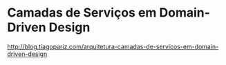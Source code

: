 # Camadas de Serviços em Domain-Driven Design

http://blog.tiagopariz.com/arquitetura-camadas-de-servicos-em-domain-driven-design
